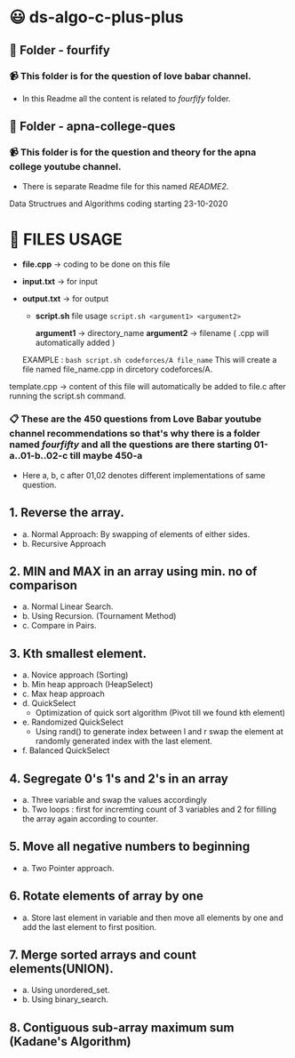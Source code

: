 # 😃 ds-algo-c-plus-plus

## 📁 Folder - fourfify

### 📹 This folder is for the question of love babar channel.

- In this Readme all the content is related to _fourfify_ folder.

## 📂 Folder - apna-college-ques

### 📹 This folder is for the question and theory for the apna college youtube channel.

- There is separate Readme file for this named _README2_.

Data Structrues and Algorithms coding starting 23-10-2020

# 🧻 FILES USAGE

- **file.cpp** -> coding to be done on this file

- **input.txt** -> for input

- **output.txt** -> for output

  - **script.sh** file usage
    `script.sh <argument1> <argument2>`

    **argument1** -> directory_name
    **argument2** -> filename ( .cpp will automatically added )

  EXAMPLE : `bash script.sh codeforces/A file_name`
  This will create a file named file_name.cpp in dircetory codeforces/A.

template.cpp -> content of this file will automatically be added to file.c after running the script.sh command.

### 📋 These are the 450 questions from Love Babar youtube channel recommendations so that's why there is a folder named _fourfifty_ and all the questions are there starting **01-a**..**01-b**..**02-c** till maybe **450-a**

- Here a, b, c after 01,02 denotes different implementations of same question.

## 1. Reverse the array.

- a. Normal Approach:
  By swapping of elements of either sides.
- b. Recursive Approach

## 2. MIN and MAX in an array using min. no of comparison

- a. Normal Linear Search.
- b. Using Recursion. (Tournament Method)
- c. Compare in Pairs.

## 3. Kth smallest element.

- a. Novice approach (Sorting)
- b. Min heap approach (HeapSelect)
- c. Max heap approach
- d. QuickSelect
  - Optimization of quick sort algorithm (Pivot till we found kth element)
- e. Randomized QuickSelect
  - Using rand() to generate index between l and r swap the element at randomly generated index with the last element.
- f. Balanced QuickSelect

## 4. Segregate 0's 1's and 2's in an array

- a. Three variable and swap the values accordingly
- b. Two loops : first for incremting count of 3 variables and 2 for filling the array again according to counter.

## 5. Move all negative numbers to beginning

- a. Two Pointer approach.

## 6. Rotate elements of array by one

- a. Store last element in variable and then move all elements by one and add the last element to first position.

## 7. Merge sorted arrays and count elements(UNION).

- a. Using unordered_set.
- b. Using binary_search.

## 8. Contiguous sub-array maximum sum (Kadane's Algorithm)
